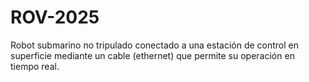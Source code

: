# ROV-2025
Robot submarino no tripulado conectado a una estación de control en superficie mediante un cable (ethernet) que permite su operación en tiempo real. 
